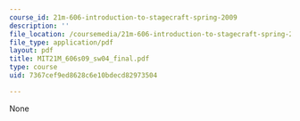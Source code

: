 ```yaml
---
course_id: 21m-606-introduction-to-stagecraft-spring-2009
description: ''
file_location: /coursemedia/21m-606-introduction-to-stagecraft-spring-2009/7367cef9ed8628c6e10bdecd82973504_MIT21M_606s09_sw04_final.pdf
file_type: application/pdf
layout: pdf
title: MIT21M_606s09_sw04_final.pdf
type: course
uid: 7367cef9ed8628c6e10bdecd82973504

---
```

None